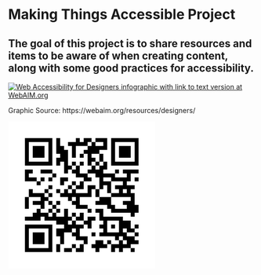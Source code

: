 <h1>Making Things Accessible Project</h1>

<h2>The goal of this project is to share resources and items to be aware of when creating content, along with some good practices for accessibility.</h2>


<a href="http://webaim.org/resources/designers/"><img src="http://webaim.org/resources/designers/media/designers.svg" alt="Web Accessibility for Designers infographic with link to text version at WebAIM.org" text-align="center"></a> 

<p>Graphic Source: https://webaim.org/resources/designers/</p>
<img src="assets/qr website.png"
